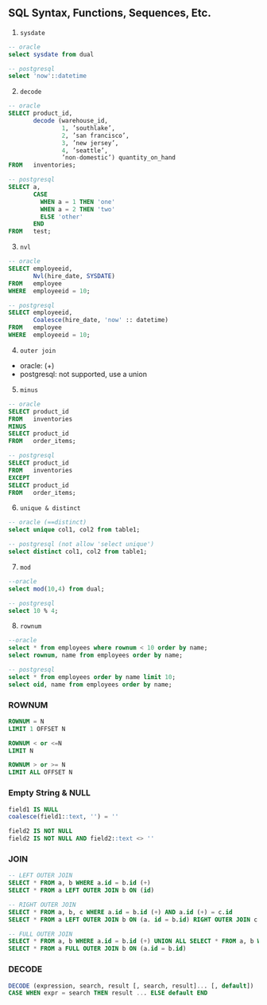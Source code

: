 ## SQL Syntax, Functions, Sequences, Etc. 

1) `sysdate`
```sql
-- oracle
select sysdate from dual

-- postgresql
select 'now'::datetime
```

2) `decode`

```sql
-- oracle
SELECT product_id, 
       decode (warehouse_id, 
               1, ’southlake’, 
               2, ’san francisco’, 
               3, ’new jersey’, 
               4, ’seattle’, 
               ’non-domestic’) quantity_on_hand 
FROM   inventories;

-- postgresql
SELECT a, 
       CASE 
         WHEN a = 1 THEN 'one' 
         WHEN a = 2 THEN 'two' 
         ELSE 'other' 
       END 
FROM   test; 
```

3) `nvl`
```sql
-- oracle
SELECT employeeid, 
       Nvl(hire_date, SYSDATE) 
FROM   employee 
WHERE  employeeid = 10; 

-- postgresql
SELECT employeeid, 
       Coalesce(hire_date, 'now' :: datetime) 
FROM   employee 
WHERE  employeeid = 10; 
```

4) `outer join` 
- oracle: (+)
- postgresql: not supported, use a union

5) `minus`
```sql 
-- oracle
SELECT product_id 
FROM   inventories 
MINUS 
SELECT product_id 
FROM   order_items; 

-- postgresql
SELECT product_id 
FROM   inventories 
EXCEPT 
SELECT product_id 
FROM   order_items; 
```

6) `unique & distinct` 
```sql
-- oracle (==distinct)
select unique col1, col2 from table1;

-- postgresql (not allow 'select unique')
select distinct col1, col2 from table1;
```

7) `mod`
```sql
--oracle
select mod(10,4) from dual;

-- postgresql
select 10 % 4; 
```

8) `rownum`
```sql
--oracle
select * from employees where rownum < 10 order by name;
select rownum, name from employees order by name;

-- postgresql
select * from employees order by name limit 10; 
select oid, name from employees order by name; 
```

### ROWNUM
```sql
ROWNUM = N
LIMIT 1 OFFSET N

ROWNUM < or <=N
LIMIT N

ROWNUM > or >= N
LIMIT ALL OFFSET N
```

### Empty String & NULL
```sql
field1 IS NULL
coalesce(field1::text, '') = ''

field2 IS NOT NULL
field2 IS NOT NULL AND field2::text <> ''
```

### JOIN
```sql
-- LEFT OUTER JOIN
SELECT * FROM a, b WHERE a.id = b.id (+)
SELECT * FROM a LEFT OUTER JOIN b ON (id)

-- RIGHT OUTER JOIN
SELECT * FROM a, b, c WHERE a.id = b.id (+) AND a.id (+) = c.id
SELECT * FROM a LEFT OUTER JOIN b ON (a. id = b.id) RIGHT OUTER JOIN c ON (a.id = c.id)

-- FULL OUTER JOIN
SELECT * FROM a, b WHERE a.id = b.id (+) UNION ALL SELECT * FROM a, b WHERE a.id (+) = b.id AND a.id = NULL
SELECT * FROM a FULL OUTER JOIN b ON (a.id = b.id)
```

### DECODE
```sql
DECODE (expression, search, result [, search, result]... [, default])
CASE WHEN expr = search THEN result ... ELSE default END
```
